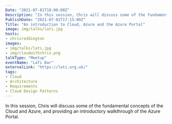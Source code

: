 ```yaml
---
Date: "2021-07-01T18:00:00Z"
Description: "In this session, Chris will discuss some of the fundamental concepts of the Cloud and Azure, and providing an introductory walkthrough of the Azure Portal."
PublishDate: "2021-07-01T17:15:00Z"
Title: "An introduction to Cloud, Azure and the Azure Portal"
image: img/talks/lati.jpg
hosts:
- chrisreddington
images:
- img/talks/lati.jpg
- img/cloudwithchris.png
talkType: "Meetup"
eventName: "LaTi Bar"
externalLink: "https://lati.org.uk/"
tags:
- Cloud
- Architecture
- Requirements
- Cloud Design Patterns
---
```

In this session, Chris will discuss some of the fundamental concepts of the Cloud and Azure, and providing an introductory walkthrough of the Azure Portal.
